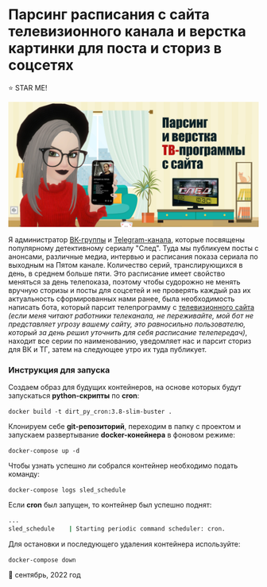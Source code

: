# Парсинг расписания с сайта телевизионного канала и верстка картинки для поста и сториз в соцсетях

:star: STAR ME!

 <img src="./src/readme/5tv_schedule.jpg" width="640">

Я администратор [ВК-группы](https://vk.com/serial_sled "Ссылка на ВК-группу") и [Telegram-канала](https://t.me/serial_sled_official "Ссылка на tg-канал"), которые посвящены популярному детективному сериалу "След". Туда мы публикуем посты с анонсами, различные медиа, интервью и расписания показа сериала по выходным на Пятом канале. Количество серий, транслирующихся в день, в среднем больше пяти. Это расписание имеет свойство меняться за день телепоказа, поэтому чтобы судорожно не менять вручную сторизы и посты для соцсетей и не проверять каждый раз их актуальность сформированных нами ранее, была необходимость написать бота, который парсит телепрограмму с [телевизионного сайта](https://www.5-tv.ru/schedule/ "Ссылка на телепрограмму Пятого канала") *(если меня читают работники телеканала, не переживайте, мой бот не представляет угрозу вашему сайту, это равносильно пользователю, который за день решил уточнить для себя расписание телепередач)*, находит все серии по наименованию, уведомляет нас и парсит сториз для ВК и ТГ, затем на следующее утро их туда публикует.

 ### Инструкция для запуска

Создаем образ для будущих контейнеров, на основе которых будут запускаться **python-скрипты** по **cron**:

`docker build -t dirt_py_cron:3.8-slim-buster .`

Клонируем себе **git-репозиторий**, переходим в папку с проектом и запускаем развертывание **docker-конейнера** в фоновом режиме: 

`docker-compose up -d`

Чтобы узнать успешно ли собрался контейнер необходимо подать команду:

`docker-compose logs sled_schedule`

Если **cron** был запущен, то контейнер был успешно поднят:

```sh
...
sled_schedule    | Starting periodic command scheduler: cron.
```

Для остановки и последующего удаления контейнера используйте:

`docker-compose down`


:calendar: сентябрь, 2022 год